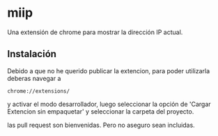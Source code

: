 # miip
Una extensión de chrome para mostrar la dirección IP actual.

## Instalación
Debido a que no he querido publicar la extencion, para poder utilizarla deberas navegar a 
```
chrome://extensions/
```
y activar el modo desarrollador, luego seleccionar la opción de 'Cargar Extencion sin empaquetar' y seleccionar la carpeta del proyecto.

las pull request son bienvenidas.
Pero no aseguro sean incluidas.
